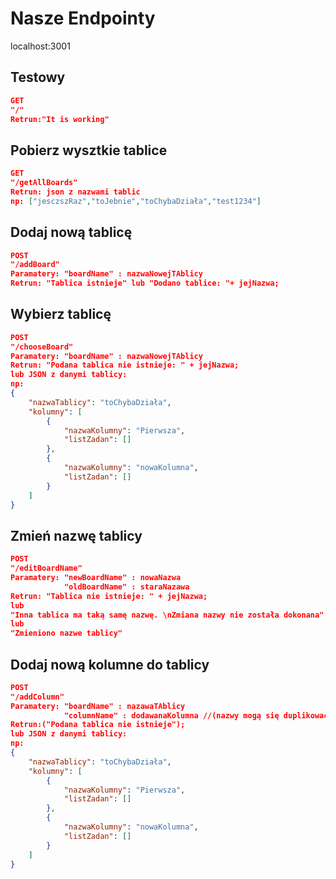 # Nasze Endpointy
localhost:3001

## Testowy
```JSON
GET
"/"
Retrun:"It is working"
```

## Pobierz wysztkie tablice
```JSON
GET
"/getAllBoards"
Retrun: json z nazwami tablic
np: ["jesczszRaz","toJebnie","toChybaDziała","test1234"]
```
## Dodaj nową tablicę
```JSON
POST
"/addBoard"
Paramatery: "boardName" : nazwaNowejTAblicy
Retrun: "Tablica istnieje" lub "Dodano tablice: "+ jejNazwa;

```

## Wybierz tablicę
```JSON
POST
"/chooseBoard"
Paramatery: "boardName" : nazwaNowejTAblicy
Retrun: "Podana tablica nie istnieje: " + jejNazwa;
lub JSON z danymi tablicy:
np:
{
    "nazwaTablicy": "toChybaDziała",
    "kolumny": [
        {
            "nazwaKolumny": "Pierwsza",
            "listZadan": []
        },
        {
            "nazwaKolumny": "nowaKolumna",
            "listZadan": []
        }
    ]
}

```

## Zmień nazwę tablicy
```JSON
POST
"/editBoardName"
Paramatery: "newBoardName" : nowaNazwa
            "oldBoardName" : staraNazawa
Retrun: "Tablica nie istnieje: " + jejNazwa;
lub 
"Inna tablica ma taką samę nazwę. \nZmiana nazwy nie została dokonana"
lub 
"Zmieniono nazwe tablicy"

```
## Dodaj nową kolumne do tablicy
```JSON
POST
"/addColumn"
Paramatery: "boardName" : nazawaTAblicy
            "columnName" : dodawanaKolumna //(nazwy mogą się duplikować)
Retrun:("Podana tablica nie istnieje");
lub JSON z danymi tablicy:
np:
{
    "nazwaTablicy": "toChybaDziała",
    "kolumny": [
        {
            "nazwaKolumny": "Pierwsza",
            "listZadan": []
        },
        {
            "nazwaKolumny": "nowaKolumna",
            "listZadan": []
        }
    ]
}
```